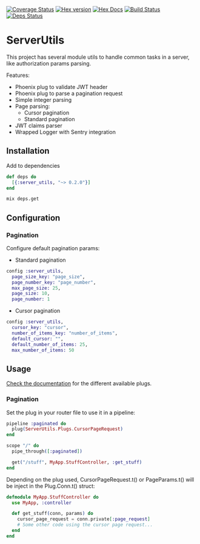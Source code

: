 [![Coverage Status](https://coveralls.io/repos/github/heyorbit/elixir-server-utils/badge.svg?branch=master)](https://coveralls.io/github/heyorbit/elixir-server-utils?branch=master)
[![Hex version](https://img.shields.io/hexpm/v/sippet.svg "Hex version")](https://hex.pm/packages/server_utils)
[![Hex Docs](https://img.shields.io/badge/hex-docs-9768d1.svg)](https://hexdocs.pm/server_utils)
[![Build Status](https://travis-ci.org/heyorbit/elixir-server-utils.svg?branch=master)](https://travis-ci.org/heyorbit/elixir-server-utils)
[![Deps Status](https://beta.hexfaktor.org/badge/all/github/heyorbit/elixir-server-utils.svg)](https://beta.hexfaktor.org/github/heyorbit/elixir-server-utils)

# ServerUtils

This project has several module utils to handle common tasks in a server, like authorization params parsing.

Features:

  * Phoenix plug to validate JWT header
  * Phoenix plug to parse a pagination request
  * Simple integer parsing
  * Page parsing:
    * Cursor pagination
    * Standard pagination
  * JWT claims parser
  * Wrapped Logger with Sentry integration

## Installation

Add to dependencies

```elixir
def deps do
  [{:server_utils, "~> 0.2.0"}]
end
```

```bash
mix deps.get
```

## Configuration

### Pagination

Configure default pagination params:

* Standard pagination

```elixir
config :server_utils,
  page_size_key: "page_size",
  page_number_key: "page_number",
  max_page_size: 25,
  page_size: 10,
  page_number: 1
```

* Cursor pagination

```elixir
config :server_utils,
  cursor_key: "cursor",
  number_of_items_key: "number_of_items",
  default_cursor: "",
  default_number_of_items: 25,
  max_number_of_items: 50
```

## Usage

[Check the documentation](https://hexdocs.pm/server_utils) for the different available plugs.

### Pagination

Set the plug in your router file to use it in a pipeline:

```elixir
pipeline :paginated do
  plug(ServerUtils.Plugs.CursorPageRequest)
end

scope "/" do
  pipe_through([:paginated])

  get("/stuff", MyApp.StuffController, :get_stuff)
end
```

Depending on the plug used, CursorPageRequest.t() or PageParams.t() will be inject in the Plug.Conn.t() struct:

```elixir
defmodule MyApp.StuffController do
  use MyApp, :controller

  def get_stuff(conn, params) do
    cursor_page_request = conn.private[:page_request]
    # Some other code using the cursor page request...
  end
end
```
